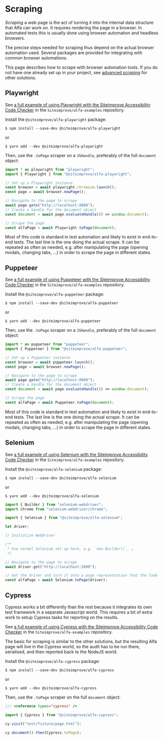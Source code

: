# Scraping

_Scraping_ a web page is the act of turning it into the internal data structure that Alfa can work on. It requires rendering the page in a browser. In automated tests this is usually done using browser automation and headless browsers.

The precise steps needed for scraping thus depend on the actual browser automation used. Several packages are provided for integrating with common browser automations.

This page describes how to scrape with browser automation tools. If you do not have one already set up in your project, see [advanced scraping](./advanced.md) for other solutions.

## Playwright

See [a full example of using Playwright with the Siteimprove Accessibility Code Checker](https://github.com/Siteimprove/alfa-examples/tree/main/accessibility-code-checker/playwright) in the `Siteimprove/alfa-examples` repository.

Install the `@siteimprove/alfa-playwright` package:

```shell
$ npm install --save-dev @siteimprove/alfa-playwright
```

or

```shell
$ yarn add --dev @siteimprove/alfa-playwright
```

Then, use the `.toPage` scraper on a `JSHandle`, preferably of the full `document` object:

```typescript
import * as playwright from "playwright";
import { Playwright } from "@siteimprove/alfa-playwright";

// Set up a Playwright instance
const browser = await playwright.chromium.launch();
const page = await browser.newPage();

// Navigate to the page to scrape
await page.goto("http://localhost:8080");
// Create a handle for the document object
const document = await page.evaluateHandle(() => window.document);

// Scrape the page
const alfaPage = await Playwright.toPage(document);
```

Most of this code is standard in test automation and likely to exist in end-to-end tests. The last line is the one doing the actual scrape. It can be repeated as often as needed, e.g. after manipulating the page (opening modals, changing tabs, …) in order to scrape the page in different states.

## Puppeteer

See [a full example of using Puppeteer with the Siteimprove Accessibility Code Checker](https://github.com/Siteimprove/alfa-examples/tree/main/accessibility-code-checker/puppeteer) in the `Siteimprove/alfa-examples` repository.

Install the `@siteimprove/alfa-puppeteer` package:

```shell
$ npm install --save-dev @siteimprove/alfa-puppeteer
```

or

```shell
$ yarn add --dev @siteimprove/alfa-puppeteer
```

Then, use the `.toPage` scraper on a `JSHandle`, preferably of the full `document` object:

```typescript
import * as puppeteer from "puppeteer";
import { Puppeteer } from "@siteimprove/alfa-puppeteer";

// Set up a Puppeteer instance
const browser = await puppeteer.launch();
const page = await browser.newPage();

// Navigate to the page to scrape
await page.goto("http://localhost:8080");
// Create a handle for the document object
const document = await page.evaluateHandle(() => window.document);

// Scrape the page
const alfaPage = await Puppeteer.toPage(document);
```

Most of this code is standard in test automation and likely to exist in end-to-end tests. The last line is the one doing the actual scrape. It can be repeated as often as needed, e.g. after manipulating the page (opening modals, changing tabs, …) in order to scrape the page in different states.

## Selenium

See [a full example of using Selenium with the Siteimprove Accessibility Code Checker](https://github.com/Siteimprove/alfa-examples/tree/main/accessibility-code-checker/selenium) in the `Siteimprove/alfa-examples` repository.

Install the `@siteimprove/alfa-selenium` package:

```shell
$ npm install --save-dev @siteimprove/alfa-selenium
```

or

```shell
$ yarn add --dev @siteimprove/alfa-selenium
```

```typescript
import { Builder } from "selenium-webdriver";
import chrome from "selenium-webdriver/chrome";

import { Selenium } from "@siteimprove/alfa-selenium";

let driver;

// Initialize WebDriver

/**
 * Use normal Selenium set up here, e.g. `new Builder()`, …
 */

// Navigate to the page to scrape
await driver.get("http://localhost:3000");

// Get the driver and turn it onto a page representation that the Code Checker can work with
const alfaPage = await Selenium.toPage(driver);
```

## Cypress

Cypress works a bit differently than the rest because it integrates its own test framework in a separate Javascript world. This requires a bit of extra work to setup Cypress tasks for reporting on the results.

See [a full example of using Cypress with the Siteimprove Accessibility Code Checker](https://github.com/Siteimprove/alfa-examples/tree/main/accessibility-code-checker/cypress) in the `Siteimprove/alfa-examples` repository.

The basic for scraping is similar to the other solutions, but the resulting Alfa page will live in the Cypress world, so the audit has to be run there, serialised, and then reported back to the NodeJS world.

Install the `@siteimprove/alfa-cypress` package:

```shell
$ npm install --save-dev @siteimprove/alfa-cypress
```

or

```shell
$ yarn add --dev @siteimprove/alfa-cypress
```

Then, use the `.toPage` scraper on the full `document` object:

```typescript
/// <reference types="cypress" />

import { Cypress } from "@siteimprove/alfa-cypress";

cy.visit("test/fixture/page.html");

cy.document().then(Cypress.toPage);
```
